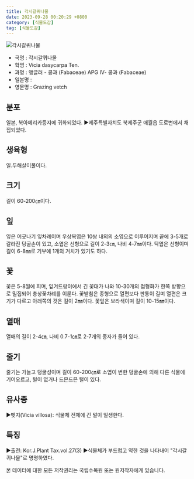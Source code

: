 ```yaml
---
title: 각시갈퀴나물
date: 2023-09-28 00:20:29 +0800
category: [식물도감]
tag: [식물도감]
---
```




![각시갈퀴나물](/fileUpload/plants/basic/Leguminosae/Vicia/1966/1966_20160725134530404files_th2.jpg)
- 국명 : 각시갈퀴나물
- 학명 : Vicia dasycarpa Ten.
- 과명 : 앵글러 - 콩과 (Fabaceae) APG Ⅳ- 콩과 (Fabaceae)
- 일본명 : 
- 영문명 : Grazing vetch


## 분포
일본, 북아메리카등지에 귀화되었다.▶제주특별자치도 북제주군 애월읍 도로변에서 채집되었다.
## 생육형
일.두해살이풀이다.
## 크기
길이 60-200㎝이다.
## 잎
잎은 어긋나기 잎차례이며 우상복엽은 10쌍 내외의 소엽으로 이루어지며 끝에 3-5개로 갈라진 덩굴손이 있고, 소엽은 선형으로 길이 2-3㎝, 나비 4-7㎜이다. 탁엽은 선형이며 길이 6-8㎜로 기부에 1개의 거치가 있기도 하다.
## 꽃
꽃은 5-8월에 피며, 잎겨드랑이에서 긴 꽃대가 나와 10-30개의 접형화가 한쪽 방향으로 밀집되어 총상꽃차례를 이룬다.  꽃받침은 종형으로 열편보다 판통이 길며 열편은 크기가 다르고 아래쪽의 것은 길이 2㎜이다. 꽃잎은 보라색이며 길이 10-15㎜이다.
## 열매
열매의 길이 2-4㎝, 나비 0.7-1㎝로 2-7개의 종자가 들어 있다.
## 줄기
줄기는 가늘고 덩굴성이며 길이 60-200㎝로 소엽이 변한 덩굴손에 의해 다른 식물에 기어오르고, 털이 없거나 드믄드믄 털이 있다.
## 유사종
▶벳지(Vicia villosa): 식물체 전체에 긴 털이 밀생한다.
## 특징
▶출전: Kor.J.Plant Tax.vol.27(3)▶식물체가 부드럽고 약한 것을 나타내어 "각시갈퀴나물"로 명명하였다.






본 데이터에 대한 모든 저작권리는 국립수목원 또는 원저작자에게 있습니다.
